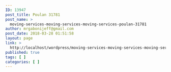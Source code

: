 ```yaml
---
ID: 13947
post_title: Poulan 31781
post_name: >
  moving-services-moving-services-moving-services-poulan-31781
author: mrgabonijeff@gmail.com
post_date: 2018-03-28 01:51:58
layout: page
link: >
  http://localhost/wordpress/moving-services-moving-services-moving-services-poulan-31781/
published: true
tags: [ ]
categories: [ ]
---
```

